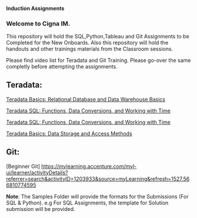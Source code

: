 
#### Induction Assignments

### Welcome to Cigna IM.

This repository will hold the SQL,Python,Tableau and Git Assignments to be Completed for the New Onboards. Also this repository will hold the handouts and other trainings materials from the Classroom sessions.

Please find video list for Teradata and Git Training. Please go-over the same completly before attempting the assignments. 

## Teradata: 
[Teradata Basics: Relational Database and Data Warehouse Basics](https://mylearning.accenture.com/myl-ui/learner/activityDetails?referrer=search&activityID=1385220&source=myLearning&refresh=1452.5051620625681)

[Teradata SQL: Functions, Data Conversions, and Working with Time](https://mylearning.accenture.com/myl-ui/learner/activityDetails?referrer=search&activityID=1385227&source=myLearning&refresh=1771.7339089513402)

[Teradata SQL: Functions, Data Conversions, and Working with Time](https://mylearning.accenture.com/myl-ui/learner/activityDetails?referrer=search&activityID=1385228&source=myLearning&refresh=1124.668913442624)

[Teradata Basics: Data Storage and Access Methods](https://mylearning.accenture.com/myl-ui/learner/activityDetails?referrer=search&activityID=1385226&source=myLearning&refresh=1401.060099228513)

## Git:
[Beginner Git] https://mylearning.accenture.com/myl-ui/learner/activityDetails?referrer=search&activityID=1203933&source=myLearning&refresh=1527.566810774595


**Note**:
The Samples Folder will provide the formats for the Submissions (For SQL & Python). 
e.g For SQL Assignments, the template for Solution submission will be provided. 
